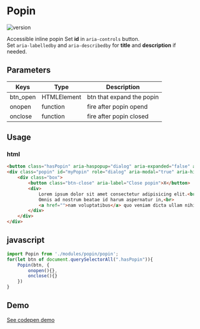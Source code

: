 
# Popin
![version](https://img.shields.io/github/manifest-json/v/Natjo/popin)

Accessible inline popin 
Set **id**  in `aria-controls` button.  
Set `aria-labelledby` and `aria-describedby` for **title** and **description** if needed.  

## Parameters
| Keys | Type | Description |
| ------ | ------ | ------ |
| btn_open | HTMLElement | btn that expand the popin |
| onopen | function | fire after popin opend |
| onclose | function  | fire after popin closed |


## Usage

### html
```html
<button class="hasPopin" aria-haspopup="dialog" aria-expanded="false" aria-controls="myPopin" aria-label>open</button>
<div class="popin" id="myPopin" role="dialog" aria-modal="true" aria-hidden="true">
	<div class="box">
		<button class="btn-close" aria-label="Close popin">X</button>
		<div>
			Lorem ipsum dolor sit amet consectetur adipisicing elit.<br>
			Omnis ad nostrum beatae id harum aspernatur in,<br>
			<a href="">nam voluptatibus</a> quo veniam dicta ullam nihil, hic accusantium soluta tenetur sapiente?
		</div>
	</div>
</div>
```

## javascript


```javascript
import Popin from './modules/popin/popin';
for(let btn of document.querySelectorAll(".hasPopin")){
	Popin(btn, {
		onopen(){},
		onclose(){}
	})
}
```

## Demo
[See codepen demo](https://codepen.io/natjo/pen/LYzRKqJ?editors=1010)
